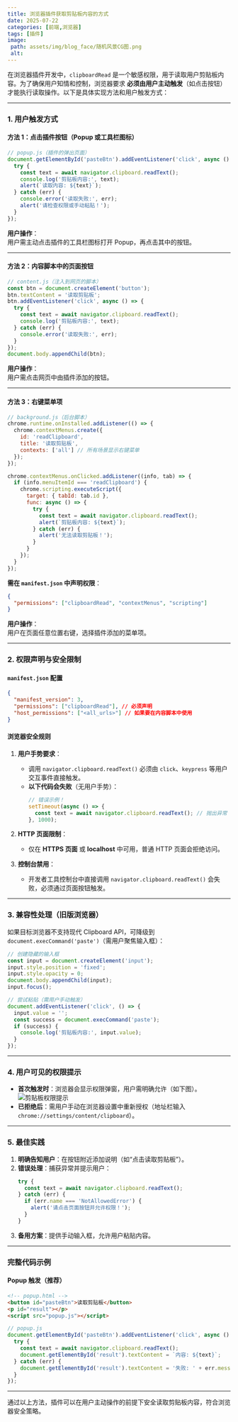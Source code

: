 ```yaml
---
title: 浏览器插件获取剪贴板内容的方式
date: 2025-07-22
categories: [前端,浏览器]
tags: [插件]
image:
 path: assets/img/blog_face/随机风景CG图.png
 alt:
---
```

在浏览器插件开发中，`clipboardRead` 是一个敏感权限，用于读取用户剪贴板内容。为了确保用户知情和控制，浏览器要求 **必须由用户主动触发**（如点击按钮）才能执行读取操作。以下是具体实现方法和用户触发方式：

---

### **1. 用户触发方式**
#### **方法 1：点击插件按钮（Popup 或工具栏图标）**
```javascript
// popup.js（插件的弹出页面）
document.getElementById('pasteBtn').addEventListener('click', async () => {
  try {
    const text = await navigator.clipboard.readText();
    console.log('剪贴板内容:', text);
    alert(`读取内容: ${text}`);
  } catch (err) {
    console.error('读取失败:', err);
    alert('请检查权限或手动粘贴！');
  }
});
```
**用户操作**：  
用户需主动点击插件的工具栏图标打开 Popup，再点击其中的按钮。

---

#### **方法 2：内容脚本中的页面按钮**
```javascript
// content.js（注入到网页的脚本）
const btn = document.createElement('button');
btn.textContent = '读取剪贴板';
btn.addEventListener('click', async () => {
  try {
    const text = await navigator.clipboard.readText();
    console.log('剪贴板内容:', text);
  } catch (err) {
    console.error('读取失败:', err);
  }
});
document.body.appendChild(btn);
```
**用户操作**：  
用户需点击网页中由插件添加的按钮。

---

#### **方法 3：右键菜单项**
```javascript
// background.js（后台脚本）
chrome.runtime.onInstalled.addListener(() => {
  chrome.contextMenus.create({
    id: 'readClipboard',
    title: '读取剪贴板',
    contexts: ['all'] // 所有场景显示右键菜单
  });
});

chrome.contextMenus.onClicked.addListener((info, tab) => {
  if (info.menuItemId === 'readClipboard') {
    chrome.scripting.executeScript({
      target: { tabId: tab.id },
      func: async () => {
        try {
          const text = await navigator.clipboard.readText();
          alert(`剪贴板内容: ${text}`);
        } catch (err) {
          alert('无法读取剪贴板！');
        }
      }
    });
  }
});
```
**需在 `manifest.json` 中声明权限**：
```json
{
  "permissions": ["clipboardRead", "contextMenus", "scripting"]
}
```
**用户操作**：  
用户在页面任意位置右键，选择插件添加的菜单项。

---

### **2. 权限声明与安全限制**
#### **`manifest.json` 配置**
```json
{
  "manifest_version": 3,
  "permissions": ["clipboardRead"], // 必须声明
  "host_permissions": ["<all_urls>"] // 如果要在内容脚本中使用
}
```

#### **浏览器安全规则**
1. **用户手势要求**：  
   - 调用 `navigator.clipboard.readText()` 必须由 `click`、`keypress` 等用户交互事件直接触发。
   - **以下代码会失败**（无用户手势）：
     ```javascript
     // 错误示例！
     setTimeout(async () => {
       const text = await navigator.clipboard.readText(); // 抛出异常
     }, 1000);
     ```

2. **HTTP 页面限制**：  
   - 仅在 **HTTPS 页面** 或 **localhost** 中可用，普通 HTTP 页面会拒绝访问。

3. **控制台禁用**：  
   - 开发者工具控制台中直接调用 `navigator.clipboard.readText()` 会失败，必须通过页面按钮触发。

---

### **3. 兼容性处理（旧版浏览器）**
如果目标浏览器不支持现代 Clipboard API，可降级到 `document.execCommand('paste')`（需用户聚焦输入框）：
```javascript
// 创建隐藏的输入框
const input = document.createElement('input');
input.style.position = 'fixed';
input.style.opacity = 0;
document.body.appendChild(input);
input.focus();

// 尝试粘贴（需用户手动触发）
document.addEventListener('click', () => {
  input.value = '';
  const success = document.execCommand('paste');
  if (success) {
    console.log('剪贴板内容:', input.value);
  }
});
```

---

### **4. 用户可见的权限提示**
- **首次触发时**：浏览器会显示权限弹窗，用户需明确允许（如下图）。  
  ![剪贴板权限提示](https://i.imgur.com/XYZaBdP.png)
- **已拒绝后**：需用户手动在浏览器设置中重新授权（地址栏输入 `chrome://settings/content/clipboard`）。

---

### **5. 最佳实践**
1. **明确告知用户**：在按钮附近添加说明（如“点击读取剪贴板”）。
2. **错误处理**：捕获异常并提示用户：
   ```javascript
   try {
     const text = await navigator.clipboard.readText();
   } catch (err) {
     if (err.name === 'NotAllowedError') {
       alert('请点击页面按钮并允许权限！');
     }
   }
   ```
3. **备用方案**：提供手动输入框，允许用户粘贴内容。

---

### **完整代码示例**
#### **Popup 触发（推荐）**
```html
<!-- popup.html -->
<button id="pasteBtn">读取剪贴板</button>
<p id="result"></p>
<script src="popup.js"></script>
```

```javascript
// popup.js
document.getElementById('pasteBtn').addEventListener('click', async () => {
  try {
    const text = await navigator.clipboard.readText();
    document.getElementById('result').textContent = `内容: ${text}`;
  } catch (err) {
    document.getElementById('result').textContent = '失败: ' + err.message;
  }
});
```

---

通过以上方法，插件可以在用户主动操作的前提下安全读取剪贴板内容，符合浏览器安全策略。
